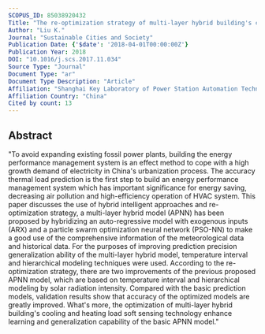 ```yaml
---
SCOPUS_ID: 85038920432
Title: "The re-optimization strategy of multi-layer hybrid building's cooling and heating load soft sensing technology research based on temperature interval and hierarchical modeling techniques"
Author: "Liu K."
Journal: "Sustainable Cities and Society"
Publication Date: {'$date': '2018-04-01T00:00:00Z'}
Publication Year: 2018
DOI: "10.1016/j.scs.2017.11.034"
Source Type: "Journal"
Document Type: "ar"
Document Type Description: "Article"
Affiliation: "Shanghai Key Laboratory of Power Station Automation Technology"
Affiliation Country: "China"
Cited by count: 13
---
```


## Abstract
"To avoid expanding existing fossil power plants, building the energy performance management system is an effect method to cope with a high growth demand of electricity in China's urbanization process. The accuracy thermal load prediction is the first step to build an energy performance management system which has important significance for energy saving, decreasing air pollution and high-efficiency operation of HVAC system. This paper discusses the use of hybrid intelligent approaches and re-optimization strategy, a multi-layer hybrid model (APNN) has been proposed by hybridizing an auto-regressive model with exogenous inputs (ARX) and a particle swarm optimization neural network (PSO-NN) to make a good use of the comprehensive information of the meteorological data and historical data. For the purposes of improving prediction precision generalization ability of the multi-layer hybrid model, temperature interval and hierarchical modeling techniques were used. According to the re-optimization strategy, there are two improvements of the previous proposed APNN model, which are based on temperature interval and hierarchical modeling by solar radiation intensity. Compared with the basic prediction models, validation results show that accuracy of the optimized models are greatly improved. What's more, the optimization of multi-layer hybrid building's cooling and heating load soft sensing technology enhance learning and generalization capability of the basic APNN model."
